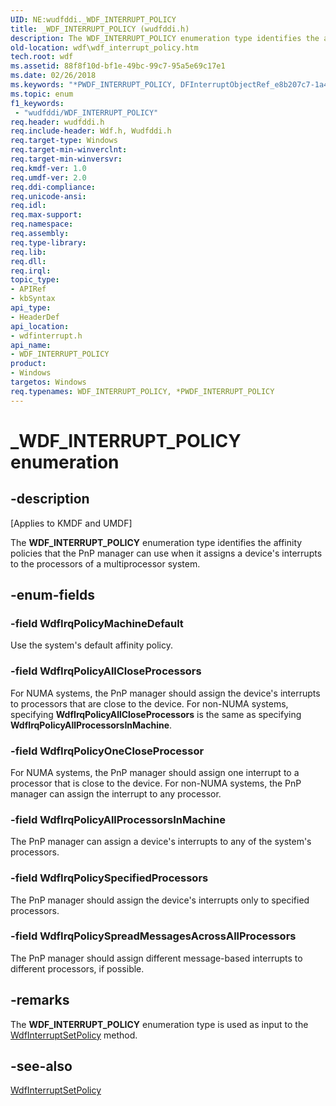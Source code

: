 ```yaml
---
UID: NE:wudfddi._WDF_INTERRUPT_POLICY
title: _WDF_INTERRUPT_POLICY (wudfddi.h)
description: The WDF_INTERRUPT_POLICY enumeration type identifies the affinity policies that the PnP manager can use when it assigns a device's interrupts to the processors of a multiprocessor system.
old-location: wdf\wdf_interrupt_policy.htm
tech.root: wdf
ms.assetid: 88f8f10d-bf1e-49bc-99c7-95a5e69c17e1
ms.date: 02/26/2018
ms.keywords: "*PWDF_INTERRUPT_POLICY, DFInterruptObjectRef_e8b207c7-1a4a-4537-9aba-070ddcc426c1.xml, PWDF_INTERRUPT_POLICY, PWDF_INTERRUPT_POLICY enumeration pointer, WDF_INTERRUPT_POLICY, WDF_INTERRUPT_POLICY enumeration, WdfIrqPolicyAllCloseProcessors, WdfIrqPolicyAllProcessorsInMachine, WdfIrqPolicyMachineDefault, WdfIrqPolicyOneCloseProcessor, WdfIrqPolicySpecifiedProcessors, WdfIrqPolicySpreadMessagesAcrossAllProcessors, _WDF_INTERRUPT_POLICY, kmdf.wdf_interrupt_policy, wdf.wdf_interrupt_policy, wdfinterrupt/PWDF_INTERRUPT_POLICY, wdfinterrupt/WDF_INTERRUPT_POLICY, wdfinterrupt/WdfIrqPolicyAllCloseProcessors, wdfinterrupt/WdfIrqPolicyAllProcessorsInMachine, wdfinterrupt/WdfIrqPolicyMachineDefault, wdfinterrupt/WdfIrqPolicyOneCloseProcessor, wdfinterrupt/WdfIrqPolicySpecifiedProcessors, wdfinterrupt/WdfIrqPolicySpreadMessagesAcrossAllProcessors"
ms.topic: enum
f1_keywords:
 - "wudfddi/WDF_INTERRUPT_POLICY"
req.header: wudfddi.h
req.include-header: Wdf.h, Wudfddi.h
req.target-type: Windows
req.target-min-winverclnt: 
req.target-min-winversvr: 
req.kmdf-ver: 1.0
req.umdf-ver: 2.0
req.ddi-compliance: 
req.unicode-ansi: 
req.idl: 
req.max-support: 
req.namespace: 
req.assembly: 
req.type-library: 
req.lib: 
req.dll: 
req.irql: 
topic_type:
- APIRef
- kbSyntax
api_type:
- HeaderDef
api_location:
- wdfinterrupt.h
api_name:
- WDF_INTERRUPT_POLICY
product:
- Windows
targetos: Windows
req.typenames: WDF_INTERRUPT_POLICY, *PWDF_INTERRUPT_POLICY
---
```


# _WDF_INTERRUPT_POLICY enumeration


## -description


<p class="CCE_Message">[Applies to KMDF and UMDF]</p>

The <b>WDF_INTERRUPT_POLICY</b> enumeration type identifies the affinity policies that the PnP manager can use when it assigns a device's interrupts to the processors of a multiprocessor system.


## -enum-fields




### -field WdfIrqPolicyMachineDefault

Use the system's default affinity policy.


### -field WdfIrqPolicyAllCloseProcessors

For NUMA systems, the PnP manager should assign the device's interrupts to processors that are close to the device. For non-NUMA systems, specifying <b>WdfIrqPolicyAllCloseProcessors</b> is the same as specifying <b>WdfIrqPolicyAllProcessorsInMachine</b>.


### -field WdfIrqPolicyOneCloseProcessor

For NUMA systems, the PnP manager should assign one interrupt to a processor that is close to the device. For non-NUMA systems, the PnP manager can assign the interrupt to any processor.


### -field WdfIrqPolicyAllProcessorsInMachine

The PnP manager can assign a device's interrupts to any of the system's processors.


### -field WdfIrqPolicySpecifiedProcessors

The PnP manager should assign the device's interrupts only to specified processors.


### -field WdfIrqPolicySpreadMessagesAcrossAllProcessors

The PnP manager should assign different message-based interrupts to different processors, if possible. 


## -remarks



The <b>WDF_INTERRUPT_POLICY</b> enumeration type is used as input to the <a href="https://docs.microsoft.com/windows-hardware/drivers/ddi/content/wdfinterrupt/nf-wdfinterrupt-wdfinterruptsetpolicy">WdfInterruptSetPolicy</a> method.




## -see-also




<a href="https://docs.microsoft.com/windows-hardware/drivers/ddi/content/wdfinterrupt/nf-wdfinterrupt-wdfinterruptsetpolicy">WdfInterruptSetPolicy</a>
 

 

